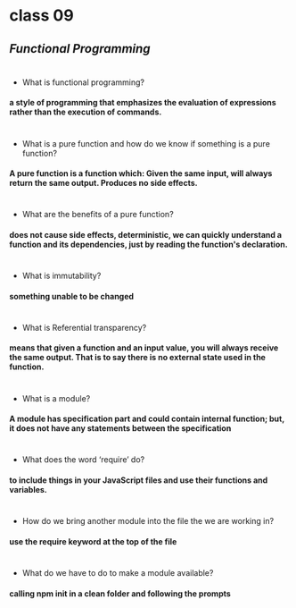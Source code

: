 # class 09
## _Functional Programming_
#
- What is functional programming?
#### a style of programming that emphasizes the evaluation of expressions rather than the execution of commands.
#
- What is a pure function and how do we know if something is a pure function?
#### A pure function is a function which: Given the same input, will always return the same output. Produces no side effects.
#
- What are the benefits of a pure function?
#### does not cause side effects, deterministic, we can quickly understand a function and its dependencies, just by reading the function's declaration.
#
- What is immutability?
#### something unable to be changed
#
- What is Referential transparency?
####  means that given a function and an input value, you will always receive the same output. That is to say there is no external state used in the function.
#
- What is a module?
#### A module has specification part and could contain internal function; but, it does not have any statements between the specification 
#
- What does the word ‘require’ do?
#### to include things in your JavaScript files and use their functions and variables.
#
- How do we bring another module into the file the we are working in?
####  use the require keyword at the top of the file
#
- What do we have to do to make a module available?
#### calling npm init in a clean folder and following the prompts
#